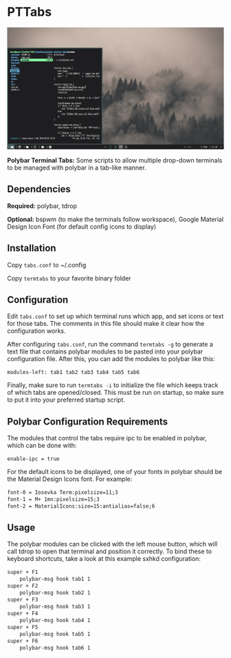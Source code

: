# PTTabs

![](example.png)

**Polybar Terminal Tabs:** Some scripts to allow multiple drop-down terminals to be managed with polybar in a tab-like manner.

## Dependencies

**Required:** polybar, tdrop

**Optional:** bspwm (to make the terminals follow workspace), Google Material Design Icon Font (for default config icons to display)

## Installation

Copy `tabs.conf` to ~/.config

Copy `termtabs` to your favorite binary folder

## Configuration

Edit `tabs.conf` to set up which terminal runs which app, and set icons or text for those tabs. The comments in this file should make it clear how the configuration works.

After configuring `tabs.conf`, run the command `termtabs -g` to generate a text file that contains polybar modules to be pasted into your polybar configuration file. After this, you can add the modules to polybar like this:

```
modules-left: tab1 tab2 tab3 tab4 tab5 tab6
```

Finally, make sure to run `termtabs -i` to initialize the file which keeps track of which tabs are opened/closed. This must be run on startup, so make sure to put it into your preferred startup script.

## Polybar Configuration Requirements

The modules that control the tabs require ipc to be enabled in polybar, which can be done with:

```
enable-ipc = true
```

For the default icons to be displayed, one of your fonts in polybar should be the Material Design Icons font. For example:

```
font-0 = Iosevka Term:pixelsize=11;3
font-1 = M+ 1mn:pixelsize=15;3
font-2 = MaterialIcons:size=15:antialias=false;6
```

## Usage

The polybar modules can be clicked with the left mouse button, which will call tdrop to open that terminal and position it correctly. To bind these to keyboard shortcuts, take a look at this example sxhkd configuration:

```
super + F1
	polybar-msg hook tab1 1 
super + F2
	polybar-msg hook tab2 1 
super + F3
	polybar-msg hook tab3 1 
super + F4
	polybar-msg hook tab4 1 
super + F5
	polybar-msg hook tab5 1 
super + F6
	polybar-msg hook tab6 1 
```


